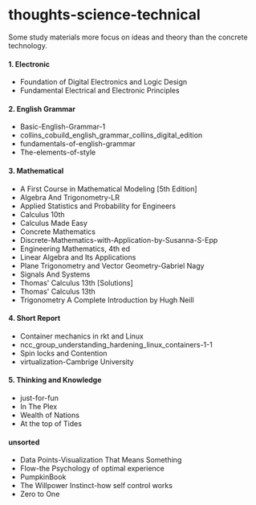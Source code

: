 # thoughts-science-technical
Some study materials more focus on ideas and theory than the concrete technology.

#### 1. Electronic
* Foundation of Digital Electronics and Logic Design
* Fundamental Electrical and Electronic Principles
#### 2. English Grammar
* Basic-English-Grammar-1
* collins_cobuild_english_grammar_collins_digital_edition
* fundamentals-of-english-grammar
* The-elements-of-style
#### 3. Mathematical
* A First Course in Mathematical Modeling [5th Edition]
* Algebra And Trigonometry-LR
* Applied Statistics and Probability for Engineers
* Calculus 10th
* Calculus Made Easy
* Concrete Mathematics
* Discrete-Mathematics-with-Application-by-Susanna-S-Epp
* Engineering Mathematics, 4th ed
* Linear Algebra and Its Applications
* Plane Trigonometry and Vector Geometry-Gabriel Nagy
* Signals And Systems
* Thomas' Calculus 13th [Solutions]
* Thomas' Calculus 13th
* Trigonometry A Complete Introduction by Hugh Neill
#### 4. Short Report
* Container mechanics in rkt and Linux
* ncc_group_understanding_hardening_linux_containers-1-1
* Spin locks and Contention
* virtualization-Cambrige University
#### 5. Thinking and Knowledge
* just-for-fun
* In The Plex
* Wealth of Nations
* At the top of Tides
#### unsorted
* Data Points-Visualization That Means Something
* Flow-the Psychology of optimal experience
* PumpkinBook
* The Willpower Instinct-how self control works
* Zero to One